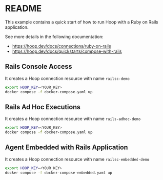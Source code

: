 # README

This example contains a quick start of how to run Hoop with a Ruby on Rails application.

See more details in the following documentation:

- https://hoop.dev/docs/connections/ruby-on-rails
- https://hoop.dev/docs/quickstarts/compose-with-rails

## Rails Console Access

It creates a Hoop connection resource with name `railsc-demo`

```sh
export HOOP_KEY=<YOUR_KEY>
docker compose -f docker-compose.yaml up
```

## Rails Ad Hoc Executions

It creates a Hoop connection resource with name `rails-adhoc-demo`

```sh
export HOOP_KEY=<YOUR_KEY>
docker compose -f docker-compose.yaml up
```

## Agent Embedded with Rails Application

It creates a Hoop connection resource with name `railsc-embedded-demo`

```sh
export HOOP_KEY=<YOUR_KEY>
docker compose -f docker-compose-embedded.yaml up
```
